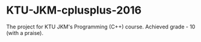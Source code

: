 # KTU-JKM-cplusplus-2016

The project for KTU JKM's Programming (C++) course. Achieved grade - 10 (with a praise).
